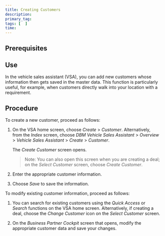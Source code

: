 ```yaml
---
title: Creating Customers
description: 
primary_tag: 
tags: [  ]
time: 
---
```


<!-- loio1b591453ec020a08e10000000a423f68 -->

## Prerequisites

## Use

In the vehicle sales assistant (VSA), you can add new customers whose information then gets saved in the master data. This function is particularly useful, for example, when customers directly walk into your location with a requirement.

## Procedure

To create a new customer, proceed as follows:

1.  On the VSA home screen, choose *Create* > *Customer*. Alternatively, from the *Index* screen, choose *DBM Vehicle Sales Assistant* > *Overview* > *Vehicle Sales Assistant* > *Create* > *Customer*.

    The *Create Customer* screen opens.

    > Note:
    > You can also open this screen when you are creating a deal; on the *Select Customer* screen, choose *Create Customer*.
    > 
    > 

2.  Enter the appropriate customer information.

3.  Choose *Save* to save the information.


To modify existing customer information, proceed as follows:

1.  You can search for existing customers using the *Quick Access* or *Search* functions on the VSA home screen. Alternatively, if creating a deal, choose the *Change Customer* icon on the *Select Customer* screen.

2.  On the *Business Partner Cockpit* screen that opens, modify the appropriate customer data and save your changes.


